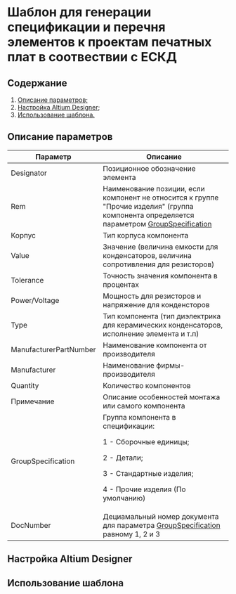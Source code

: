 # Шаблон для генерации спецификации и перечня элементов к проектам печатных плат в соотвествии с ЕСКД

## Содержание

1. [Описание параметров;](#parameter-description)
2. [Настройка Altium Designer](#altium-settings);
3. [Использование шаблона.](#using)


<a id="parameter-description"></a>
## Описание параметров

| Параметр | Описание |
| ------ | ------ |
| Designator | Позиционное обозначение элемента |
| Rem | Наименование позиции, если компонент не относится к группе "Прочие изделия" (группа компонента определяется параметром [GroupSpecification](#groupspecification) | 
| Корпус | Тип корпуса компонента | 
| Value | Значение (величина емкости для конденсаторов, величина сопротивления для резисторов) | 
| Tolerance | Точность значения компонента в процентах |
| Power/Voltage | Мощность для резисторов и напряжение для конденсторов |
| Type | Тип компонента (тип диэлектрика для керамических конденсаторов, исполнение элемента и т.п) |
| ManufacturerPartNumber | Наименование компонента от производителя |
| Manufacturer | Наименование фирмы-производителя |
| Quantity | Количество компонентов |
| Примечание | Описание особенностей монтажа или самого компонента |
| <a id="groupspecification"></a> GroupSpecification | Группа компонента в спецификации: <p>1 - Сборочные единицы;</p><p>2 - Детали;</p><p>3 - Стандартные изделия;</p><p>4 - Прочие изделия (По умолчанию)</p> |
| DocNumber | Дециамальный номер документа для параметра [GroupSpecification](#groupspecification) равному 1, 2 и 3 |

<a id="altium-settings"></a>
## Настройка Altium Designer

<a id="using"></a>
## Использование шаблона